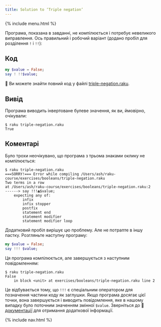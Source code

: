 ```yaml
---
title: Solution to ‘Triple negation’
---
```


{% include menu.html %}

Програма, показана в завданні, не компілюється і потребує невеликого виправлення. Ось правильний і робочий варіант (додано пробіл для розділення `!` і `!!`):

## Код

```raku
my $value = False;
say ! !!$value;
```

🦋 Ви можете знайти повний код у файлі [triple-negation.raku](https://github.com/ash/raku-course/blob/master/exercises/booleans/triple-negation.raku).

## Вивід

Програма виводить інвертоване булеве значення, як ви, ймовірно, очікували:

```console
$ raku triple-negation.raku
True
```

## Коментарі

Було трохи неочікувано, що програма з трьома знаками оклику не компілюється:

```console
$ raku triple-negation.raku
===SORRY!=== Error while compiling /Users/ash/raku-course/exercises/booleans/triple-negation.raku
Two terms in a row
at /Users/ash/raku-course/exercises/booleans/triple-negation.raku:2
------> say !!!⏏$value;
    expecting any of:
        infix
        infix stopper
        postfix
        statement end
        statement modifier
        statement modifier loop
```

Додатковий пробіл вирішує цю проблему. Але не потрапте в іншу пастку. Розгляньте наступну програму:

```raku
my $value = False;
say !!! $value;
```

Ця програма компілюється, але завершується з наступним повідомленням:

```console
$ raku triple-negation.raku
False
    in block <unit> at exercises/booleans/triple-negation.raku line 2
```

Це відбувається тому, що `!!!` є спеціальним оператором для позначення частини коду як заглушки. Якщо програма досягає цієї точки, вона завершується і виводить повідомлення, яке в нашому випадку було поточним значенням змінної `$value`. Зверніться до 📖 [документації](https://docs.raku.org/routine/!!!) для отримання додаткової інформації.

{% include nav.html %}